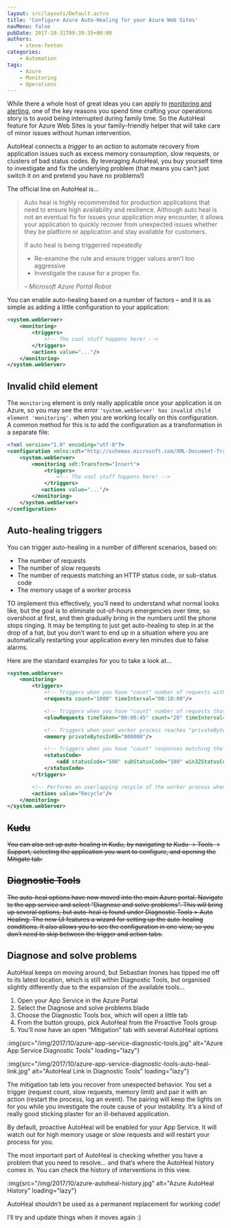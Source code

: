 ```yaml
---
layout: src/layouts/Default.astro
title: 'Configure Azure Auto-Healing for your Azure Web Sites'
navMenu: false
pubDate: 2017-10-31T09:39:35+00:00
authors:
    - steve-fenton
categories:
    - Automation
tags:
    - Azure
    - Monitoring
    - Operations
---
```


While there a whole host of great ideas you can apply to [monitoring and alerting](/publications/web-ops-dashboards-monitoring-and-alerting/), one of the key reasons you spend time crafting your operations story is to avoid being interrupted during family time. So the AutoHeal feature for Azure Web Sites is your family-friendly helper that will take care of minor issues without human intervention.

AutoHeal connects a *trigger* to an *action* to automate recovery from application issues such as excess memory consumption, slow requests, or clusters of bad status codes. By leveraging AutoHeal, you buy yourself time to investigate and fix the underlying problem (that means you can’t just switch it on and pretend you have no problems!)

The official line on AutoHeal is…

> Auto heal is highly recommended for production applications that need to ensure high availability and resilience. Although auto heal is not an eventual fix for issues your application may encounter, it allows your application to quickly recover from unexpected issues whether they be platform or application and stay available for customers.
> 
> If auto heal is being triggerred repeatedly
> 
> - Re-examine the rule and ensure trigger values aren’t too aggressive
> - Investigate the cause for a proper fix.
> 
> <cite> – Microsoft Azure Portal Robot</cite>

You can enable auto-healing based on a number of factors – and it is as simple as adding a little configuration to your application:

```xml
<system.webServer>
    <monitoring>
        <triggers>
            <!-- The cool stuff happens here! -->
        </triggers>
        <actions value="..."/>
    </monitoring>
</system.webServer>
```

## Invalid child element

The `monitoring` element is only really applicable once your application is on Azure, so you may see the error `'system.webServer' has invalid child element 'monitoring'.` when you are working locally on this configuration. A common method for this is to add the configuration as a transformation in a separate file:

```xml
<?xml version="1.0" encoding="utf-8"?>
<configuration xmlns:xdt="http://schemas.microsoft.com/XML-Document-Transform">
    <system.webServer>
        <monitoring xdt:Transform="Insert">
            <triggers>
                <!-- The cool stuff happens here! -->
            </triggers>
           <actions value="..."/>
        </monitoring>
    </system.webServer>
</configuration>
```

## Auto-healing triggers

You can trigger auto-healing in a number of different scenarios, based on:

- The number of requests
- The number of slow requests
- The number of requests matching an HTTP status code, or sub-status code
- The memory usage of a worker process

TO implement this effectively, you’ll need to understand what normal looks like, but the goal is to eliminate out-of-hours emergencies over time, so overshoot at first, and then gradually bring in the numbers until the phone stops ringing. It may be tempting to just get auto-healing to step in at the drop of a hat, but you don’t want to end up in a situation where you are automatically restarting your application every ten minutes due to false alarms.

Here are the standard examples for you to take a look at…

```xml
<system.webServer>
    <monitoring>
        <triggers>
            <!-- Triggers when you have "count" number of requests within "timeInterval" amount of time -->
            <requests count="1000" timeInterval="00:10:00"/>

            <!-- Triggers when you have "count" number of requests that take "timeTaken" within "timeInterval" amount of time -->
            <slowRequests timeTaken="00:00:45" count="20" timeInterval="00:02:00" />

            <!-- Triggers when your worker process reaches "privateBytesInKB" kilobytes of private set -->
            <memory privateBytesInKB="800000"/>

            <!-- Triggers when you have "count" responses matching the configured status within "timeInterval" amount of time -->
            <statusCode>
                <add statusCode="500" subStatusCode="100" win32StatusCode="0" count="10" timeInterval="00:00:30"/>
            </statusCode>
        </triggers>

        <!-- Performs an overlapping recycle of the worker process when a trigger fires -->
        <actions value="Recycle"/>
    </monitoring>
</system.webServer>
```

## <del>Kudu</del>

<del>You can also set up auto-healing in Kudu, by navigating to Kudu -> Tools -> Support, selecting the application you want to configure, and opening the Mitigate tab:</del>

## <del>Diagnostic Tools</del>

<del>The auto-heal options have now moved into the main Azure portal. Navigate to the app service and select “Diagnose and solve problems”. This will bring up several options, but auto-heal is found under Diagnostic Tools > Auto Healing. The new UI features a wizard for setting up the auto-healing conditions. It also allows you to see the configuration in one view, so you don’t need to skip between the trigger and action tabs.</del>

## Diagnose and solve problems

AutoHeal keeps on moving around, but Sebastian Inones has tipped me off to its latest location, which is still within Diagnostic Tools, but organised slightly differently due to the expansion of the available tools…

1. Open your App Service in the Azure Portal
2. Select the Diagnose and solve problems blade
3. Choose the Diagnostic Tools box, which will open a little tab
4. From the button groups, pick AutoHeal from the Proactive Tools group
5. You’ll now have an open “Mitigation” tab with several AutoHeal options

:img{src="/img/2017/10/azure-app-service-diagnostic-tools.jpg" alt="Azure App Service Diagnostic Tools" loading="lazy"}

:img{src="/img/2017/10/azure-app-service-diagnostic-tools-auto-heal-link.jpg" alt="AutoHeal Link in Diagnostic Tools" loading="lazy"}

The mitigation tab lets you recover from unexpected behavior. You set a trigger (request count, slow requests, memory limit) and pair it with an action (restart the process, log an event). The pairing will keep the lights on for you while you investigate the route cause of your instability. It’s a kind of really good sticking plaster for an ill-behaved application.

By default, proactive AutoHeal will be enabled for your App Service. It will watch out for high memory usage or slow requests and will restart your process for you.

The most important part of AutoHeal is checking whether you have a problem that you need to resolve… and that’s where the AutoHeal history comes in. You can check the history of interventions in this view.

:img{src="/img/2017/10/azure-autoheal-history.jpg" alt="Azure AutoHeal History" loading="lazy"}

AutoHeal shouldn’t be used as a permanent replacement for working code!

I’ll try and update things when it moves again :)